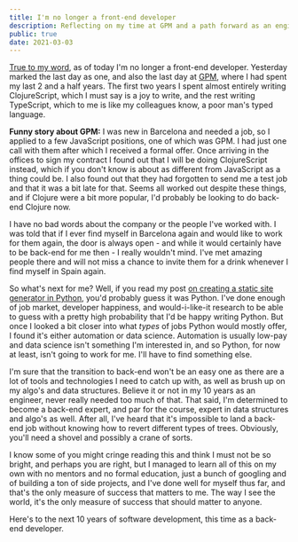 ```yaml
---
title: I'm no longer a front-end developer
description: Reflecting on my time at GPM and a path forward as an engineer.
public: true
date: 2021-03-03
---
```


[True to my word](https://soynomm.com/blog/i-dont-want-to-do-frontend-anymore/), as of today I'm no longer a front-end developer. Yesterday
marked the last day as one, and also the last day at [GPM](https://www.greenpowermonitor.com/), 
where I had spent my last 2 and a half years. The first two years I spent almost entirely
writing ClojureScript, which I must say is a joy to write, and the rest writing TypeScript, 
which to me is like my colleagues know, a poor man's typed language.

**Funny story about GPM:** I was new in Barcelona and needed a job, so I applied to a 
few JavaScript positions, one of which was GPM. I had just one call with them 
after which I received a formal offer. Once arriving in the offices to sign my 
contract I found out that I will be doing ClojureScript instead, which if you don't know 
is about as different from JavaScript as a thing could be. I also found out that 
they had forgotten to send me a test job and that it was a bit late for that. 
Seems all worked out despite these things, and if Clojure were a bit more popular, I'd probably
be looking to do back-end Clojure now.

I have no bad words about the company or the people I've worked with. I was told that 
if I ever find myself in Barcelona again and would like to work for them again, 
the door is always open - and while it would certainly have to be back-end for me then - 
I really wouldn't mind. I've met amazing people there and will not miss a chance to 
invite them for a drink whenever I find myself in Spain again. 

So what's next for me? Well, if you read my post [on creating a static site generator in Python](https://soynomm.com/blog/creating-a-static-site-generator-in-python/), 
you'd probably guess it was Python. I've done enough of 
job market, developer happiness, and would-i-like-it research to be able to guess
with a pretty high probability that I'd be happy writing Python. But once I looked a bit closer into what _types_ of jobs Python would mostly offer, I found it's either automation or data science. Automation is usually low-pay and data science isn't something I'm interested in, and so Python, for now at least, isn't going to work for me. I'll have to find something else.

I'm sure that the transition to back-end won't be an easy one as there are a lot of tools 
and technologies I need to catch up with, as well as brush up on my algo's and data
structures. Believe it or not in my 10 years as an engineer, never really needed 
too much of that. That said, I'm determined to become a back-end expert, and par for the course, 
expert in data structures and algo's as well. After all, I've heard that it's 
impossible to land a back-end job without knowing how to revert different types of trees.
Obviously, you'll need a shovel and possibly a crane of sorts.

I know some of you might cringe reading this and think I must not be so bright, 
and perhaps you are right, but I managed to learn all of this on my own with no
mentors and no formal education, just a bunch of googling and of building a ton of 
side projects, and I've done well for myself thus far, and 
that's the only measure of success that matters to me. The way I see the world, 
it's the only measure of success that should matter to anyone. 

Here's to the next 10 years of software development, this time as a back-end developer.